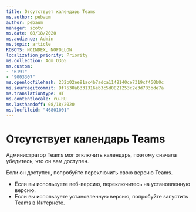 ```yaml
---
title: Отсутствует календарь Teams
ms.author: pebaum
author: pebaum
manager: scotv
ms.date: 08/18/2020
ms.audience: Admin
ms.topic: article
ROBOTS: NOINDEX, NOFOLLOW
localization_priority: Priority
ms.collection: Adm_O365
ms.custom:
- "6191"
- "9003307"
ms.openlocfilehash: 232b02ee91ac4b7adca1148140ce7319cf460b0c
ms.sourcegitcommit: 9f7530a6331316eb3c5d0821253c2e3d783bde7a
ms.translationtype: HT
ms.contentlocale: ru-RU
ms.lasthandoff: 08/18/2020
ms.locfileid: "46801001"
---
```

# <a name="teams-calendar-is-missing"></a>Отсутствует календарь Teams

Администратор Teams мог отключить календарь, поэтому сначала убедитесь, что он вам доступен.

Если он доступен, попробуйте переключить свою версию Teams.

- Если вы используете веб-версию, переключитесь на установленную версию.
- Если вы используете установленную версию, попробуйте запустить Teams в Интернете.
